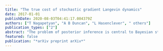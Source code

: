 ```yaml
---
title: "The true cost of stochastic gradient Langevin dynamics"
date: 2017-01-01
publishDate: 2020-08-03T04:41:17.004379Z
authors: ["T Nagapetyan", "A B Duncan", "L Hasenclever", " others"]
publication_types: ["2"]
abstract: "The problem of posterior inference is central to Bayesian statistics and a wealth of Markov Chain Monte Carlo (MCMC) methods have been proposed to obtain asymptotically correct samples from the posterior. As datasets in applications grow larger and larger, scalability …"
featured: false
publication: "*arXiv preprint arXiv*"
---
```


